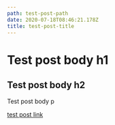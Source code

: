 ```yaml
---
path: test-post-path
date: 2020-07-18T08:46:21.178Z
title: test-post-title
---
```

# Test post body h1
## Test post body h2

Test post body p

[test post link](https://example.com)
